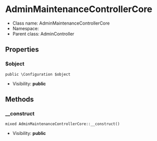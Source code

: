 AdminMaintenanceControllerCore
===============






* Class name: AdminMaintenanceControllerCore
* Namespace: 
* Parent class: AdminController





Properties
----------


### $object

    public \Configuration $object





* Visibility: **public**


Methods
-------


### __construct

    mixed AdminMaintenanceControllerCore::__construct()





* Visibility: **public**



